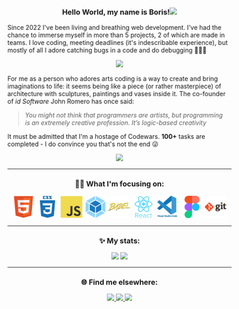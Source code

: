 <h3 align="center"><b>Hello World, my name is Boris!<img src="https://emojipedia-us.s3.amazonaws.com/source/skype/289/victory-hand_270c-fe0f.png" width="40"></b></h3>
<p>Since 2022 I've been living and breathing web development. I've had the chance to immerse myself in more than 5 projects, 2 of which are made in teams. I love coding, meeting deadlines (it's indescribable experience), but mostly of all I adore catching bugs in a code and do debugging 🐞🔫😄</p>
<div id="header" align="center"><img src="https://media.giphy.com/media/vwKp97qL3auSHHrE0Z/giphy.gif" width="250"/></div>
<p>For me as a person who adores arts coding is a way to create and bring imaginations to life: it seems being like a piece (or rather masterpiece) of architecture with sculptures, paintings and vases inside it. The co-founder of <i>id Software</i> John Romero has once said:</p>
<blockquote>
<i>You might not think that programmers are artists, but programming<br>
is an extremely creative profession. It’s logic-based creativity</i>
</blockquote>
<p>It must be admitted that I'm a hostage of Codewars. <b>100+</b> tasks are completed - I do convince you that's not the end 😜</p>
<div align="center"><img src="https://www.codewars.com/users/elrouss/badges/large"></div>
<hr>
<h3 align="center">👨‍💻 What I'm focusing on:</h3>
<div align="center">
  <img src="https://raw.githubusercontent.com/devicons/devicon/1119b9f84c0290e0f0b38982099a2bd027a48bf1/icons/html5/html5-original.svg" width="50">
  <img src="https://raw.githubusercontent.com/devicons/devicon/1119b9f84c0290e0f0b38982099a2bd027a48bf1/icons/css3/css3-plain-wordmark.svg" width="50">
  <img src="https://raw.githubusercontent.com/devicons/devicon/1119b9f84c0290e0f0b38982099a2bd027a48bf1/icons/javascript/javascript-original.svg" width="50">
  <img src="https://raw.githubusercontent.com/devicons/devicon/1119b9f84c0290e0f0b38982099a2bd027a48bf1/icons/webpack/webpack-original.svg" width="50">
  <img src="https://raw.githubusercontent.com/devicons/devicon/1119b9f84c0290e0f0b38982099a2bd027a48bf1/icons/babel/babel-original.svg" width="50">
  <img src="https://raw.githubusercontent.com/devicons/devicon/1119b9f84c0290e0f0b38982099a2bd027a48bf1/icons/react/react-original-wordmark.svg" width="50">
  <img src="https://raw.githubusercontent.com/devicons/devicon/1119b9f84c0290e0f0b38982099a2bd027a48bf1/icons/vscode/vscode-original-wordmark.svg" width="50">
  <img src="https://raw.githubusercontent.com/devicons/devicon/1119b9f84c0290e0f0b38982099a2bd027a48bf1/icons/figma/figma-original.svg" width="50">
  <img src="https://raw.githubusercontent.com/devicons/devicon/1119b9f84c0290e0f0b38982099a2bd027a48bf1/icons/git/git-original-wordmark.svg" width="50">
</div>
<hr>
<h3 align="center">✨ My stats:</h3>
<div align="center">
  <a href="https://git.io/streak-stats"><img src="https://streak-stats.demolab.com?user=elrouss&theme=shades-of-purple&border_radius=1&date_format=%5BY%20%5DM%20j" height="190"/></a>
  <img src="https://github-readme-stats.vercel.app/api/top-langs/?username=elrouss&theme=shades-of-purple&langs_count=8" height="190"/>
</div>
<hr>
<h3 align="center">🌐 Find me elsewhere:</h3>
<div align="center">
  <a href="https://www.linkedin.com/in/frontend-elrouss/">
    <img src="https://img.shields.io/badge/LinkedIn-blue?logo=linkedin&logoColor=white&style=for-the-badge">
  </a>
  <a href="https://codepen.io/elrouss">
    <img src="https://img.shields.io/badge/CodePen-black?logo=codepen&logoColor=white&style=for-the-badge">
  </a>
  <a href="https://t.me/elrouss">
    <img src="https://img.shields.io/badge/Telegram-blue?logo=telegram&logoColor=white&style=for-the-badge">
  </a>
</div>


<!--
**elrouss/elrouss** is a ✨ _special_ ✨ repository because its `README.md` (this file) appears on your GitHub profile.

Here are some ideas to get you started:

- 🔭 I’m currently working on ...
- 🌱 I’m currently learning ...
- 👯 I’m looking to collaborate on ...
- 🤔 I’m looking for help with ...
- 💬 Ask me about ...
- 📫 How to reach me: ...
- 😄 Pronouns: ...
- ⚡ Fun fact: ...
-->
